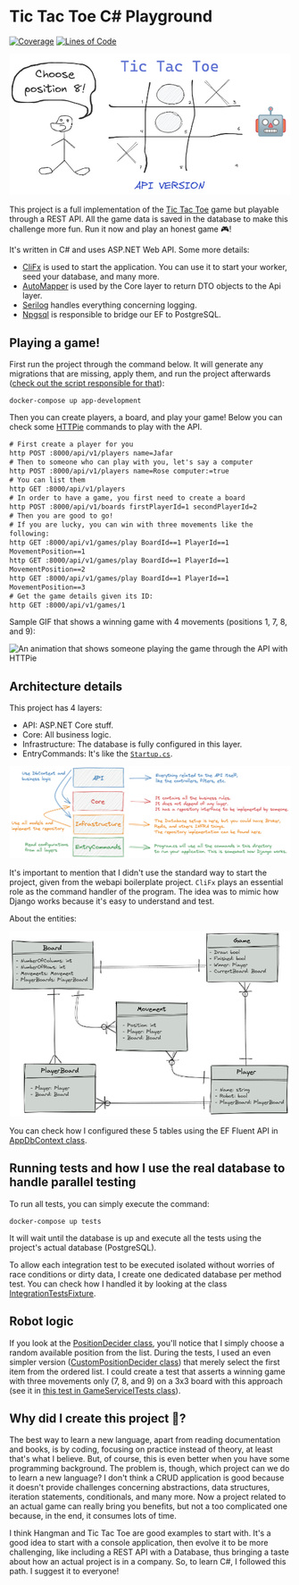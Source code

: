 # Tic Tac Toe C# Playground

[![Coverage](https://sonarcloud.io/api/project_badges/measure?project=willianantunes_tic-tac-toe-csharp-playground&metric=coverage)](https://sonarcloud.io/dashboard?id=willianantunes_tic-tac-toe-csharp-playground)
[![Lines of Code](https://sonarcloud.io/api/project_badges/measure?project=willianantunes_tic-tac-toe-csharp-playground&metric=ncloc)](https://sonarcloud.io/dashboard?id=willianantunes_tic-tac-toe-csharp-playground)

![It has a tic tac toe board with some moves and two players](docs/ttt-csharp-playground.png)

This project is a full implementation of the [Tic Tac Toe](https://en.wikipedia.org/wiki/Tic-tac-toe) game but playable through a REST API. All the game data is saved in the database to make this challenge more fun. Run it now and play an honest game 🎮!

It's written in C# and uses ASP.NET Web API. Some more details:

- [CliFx](https://github.com/Tyrrrz/CliFx) is used to start the application. You can use it to start your worker, seed your database, and many more.
- [AutoMapper](https://github.com/AutoMapper/AutoMapper) is used by the Core layer to return DTO objects to the Api layer.
- [Serilog](https://github.com/serilog/serilog) handles everything concerning logging.
- [Npgsql](https://github.com/npgsql/npgsql/issues) is responsible to bridge our EF to PostgreSQL.

## Playing a game!

First run the project through the command below. It will generate any migrations that are missing, apply them, and run the project afterwards ([check out the script responsible for that](scripts/start-web-development.sh)):

    docker-compose up app-development

Then you can create players, a board, and play your game! Below you can check some [HTTPie](https://httpie.io/) commands to play with the API.

```shell
# First create a player for you
http POST :8000/api/v1/players name=Jafar
# Then to someone who can play with you, let's say a computer
http POST :8000/api/v1/players name=Rose computer:=true
# You can list them
http GET :8000/api/v1/players
# In order to have a game, you first need to create a board
http POST :8000/api/v1/boards firstPlayerId=1 secondPlayerId=2
# Then you are good to go!
# If you are lucky, you can win with three movements like the following:
http GET :8000/api/v1/games/play BoardId==1 PlayerId==1 MovementPosition==1
http GET :8000/api/v1/games/play BoardId==1 PlayerId==1 MovementPosition==2
http GET :8000/api/v1/games/play BoardId==1 PlayerId==1 MovementPosition==3
# Get the game details given its ID:
http GET :8000/api/v1/games/1
```

Sample GIF that shows a winning game with 4 movements (positions 1, 7, 8, and 9):

![An animation that shows someone playing the game through the API with HTTPie](docs/ttt-winning-game.gif)

## Architecture details

This project has 4 layers:

- API: ASP.NET Core stuff.
- Core: All business logic.
- Infrastructure: The database is fully configured in this layer.
- EntryCommands: It's like the [`Startup.cs`](https://docs.microsoft.com/en-us/aspnet/core/fundamentals/startup?view=aspnetcore-5.0#the-startup-class).

![It shows four layers which represent how the program was organized](docs/ttt-architecture.png) 

It's important to mention that I didn't use the standard way to start the project, given from the webapi boilerplate project. `CliFx` plays an essential role as the command handler of the program. The idea was to mimic how Django works because it's easy to understand and test.

About the entities:

![It has 4 tables which describe how the database was modelled](docs/ttt-entities.png)

You can check how I configured these 5 tables using the EF Fluent API in [AppDbContext class](https://github.com/willianantunes/tic-tac-toe-csharp-playground/blob/6d900c128a0032a9d1c9be03481a3c8825153024/src/Infrastructure/Database/AppDbContext.cs#L26-L32).

## Running tests and how I use the real database to handle parallel testing

To run all tests, you can simply execute the command:

    docker-compose up tests

It will wait until the database is up and execute all the tests using the project's actual database (PostgreSQL).

To allow each integration test to be executed isolated without worries of race conditions or dirty data, I create one dedicated database per method test. You can check how I handled it by looking at the class [IntegrationTestsFixture](https://github.com/willianantunes/tic-tac-toe-csharp-playground/blob/08ce0cd9c2c75931a369f7af3a49d82478756cd9/tests/Support/IntegrationTestsFixture.cs).

## Robot logic 

If you look at the [PositionDecider class](https://github.com/willianantunes/tic-tac-toe-csharp-playground/blob/c78d68642bced98161bbbfaffb8f8d871ffbc506/src/Core/Business/PositionDecider.cs#L13), you'll notice that I simply choose a random available position from the list. During the tests, I used an even simpler version ([CustomPositionDecider
 class](https://github.com/willianantunes/tic-tac-toe-csharp-playground/blob/157dc10375a19e0aa00bf209b27227b4fbdf560f/tests/Support/CustomPositionDecider.cs#L7)) that merely select the first item from the ordered list. I could create a test that asserts a winning game with three movements only (7, 8, and 9) on a 3x3 board with this approach (see it in [this test in GameServiceITests class](https://github.com/willianantunes/tic-tac-toe-csharp-playground/blob/ca91927d303706b65611ab9c5628945f70f9fdd8/tests/TicTacToeCSharpPlayground/Core/Services/GameServiceITests.cs#L203-L250)).

## Why did I create this project 🤔?

The best way to learn a new language, apart from reading documentation and books, is by coding, focusing on practice instead of theory, at least that's what I believe. But, of course, this is even better when you have some programming background. The problem is, though, which project can we do to learn a new language? I don't think a CRUD application is good because it doesn't provide challenges concerning abstractions, data structures, iteration statements, conditionals, and many more. Now a project related to an actual game can really bring you benefits, but not a too complicated one because, in the end, it consumes lots of time. 

I think Hangman and Tic Tac Toe are good examples to start with. It's a good idea to start with a console application, then evolve it to be more challenging, like including a REST API with a Database, thus bringing a taste about how an actual project is in a company. So, to learn C#, I followed this path. I suggest it to everyone!
